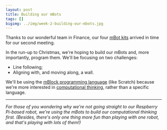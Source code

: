 ```yaml
---
layout: post
title: Building our mBots
tags: []
bigimg: ../img/week-2-building-our-mbots.jpg
---
```


Thanks to our wonderful team in Finance, our four
[mBot kits](http://www.makeblock.com/mbot-v1-1-stem-educational-robot-kit) arrived in time
for our second meeting.

In the run-up to Christmas, we're hoping to build our mBots and, more importantly, program
them. We'll be focusing on two challenges:

* Line following; 
* Aligning with, and moving along, a wall.

We'll be using the [mBlock programming language](http://www.mblock.cc/) (like Scratch)
because we're more interested in
[computational thinking](http://www.cs4fn.org/computationalthinking/), rather than a specific
language.

---

_For those of you wondering why we're not going straight to our Raspberry Pi-based robot,_
_we're using the mBots to build our computational thinking first. (Besides, there's only_
_one thing more fun than playing with one robot, and that's playing with lots of them!)_